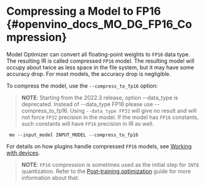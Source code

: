 # Compressing a Model to FP16 {#openvino_docs_MO_DG_FP16_Compression}

Model Optimizer can convert all floating-point weights to `FP16` data type. The resulting IR is called
compressed `FP16` model. The resulting model will occupy about twice as less space in the file system, 
but it may have some accuracy drop. For most models, the accuracy drop is negligible.

To compress the model, use the `--compress_to_fp16` option:
> **NOTE**: Starting from the 2022.3 release, option --data_type is deprecated.
> Instead of --data_type FP16 please use --compress_to_fp16.
> Using `--data_type FP32` will give no result and will not force `FP32` precision in 
> the model. If the model has `FP16` constants, such constants will have `FP16` precision in IR as well.

```
 mo --input_model INPUT_MODEL --compress_to_fp16
```

For details on how plugins handle compressed `FP16` models, see [Working with devices](../../OV_Runtime_UG/supported_plugins/Device_Plugins.md).

> **NOTE**: `FP16` compression is sometimes used as the initial step for `INT8` quantization.
> Refer to the [Post-training optimization](../../../tools/pot/docs/Introduction.md) guide for more information about that.
